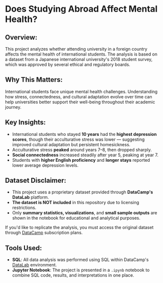 # Does Studying Abroad Affect Mental Health?  
## Overview:
This project analyzes whether attending university in a foreign country affects the mental health of international students. The analysis is based on a dataset from a Japanese international university's 2018 student survey, which was approved by several ethical and regulatory boards.  

## Why This Matters:
International students face unique mental health challenges. Understanding how stress, connectedness, and cultural adaptation evolve over time can help universities better support their well-being throughout their academic journey.
  
## Key Insights:
- International students who stayed **10 years** had the **highest depression scores**, though their acculturative stress was lower — suggesting improved cultural adaptation but persistent homesickness.
- Acculturative stress **peaked** around years 7–8, then dropped sharply.
- **Social connectedness** increased steadily after year 5, peaking at year 7.
- Students with **higher English proficiency** and **longer stays** reported lower average depression levels.
  
## Dataset Disclaimer:
- This project uses a proprietary dataset provided through **DataCamp's DataLab** platform.
- **The dataset is NOT included** in this repository due to licensing restrictions.
- Only **summary statistics, visualizations**, and **small sample outputs** are shown in the notebook for educational and analytical purposes.  

If you'd like to replicate the analysis, you must access the original dataset through [DataCamp](https://www.datacamp.com/) subscription plans.

## Tools Used:
- **SQL**: All data analysis was performed using SQL within DataCamp's [DataLab](https://www.datacamp.com/datalab) environment.  
- **Jupyter Notebook**: The project is presented in a `.ipynb` notebook to combine SQL code, results, and interpretations in one place.
